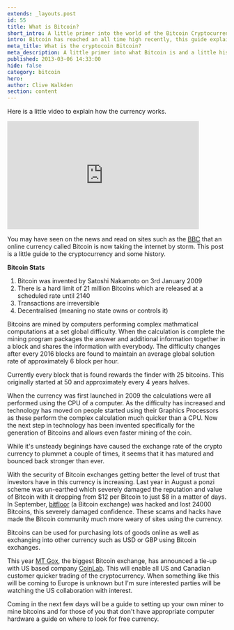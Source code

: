 ```yaml
---
extends: _layouts.post
id: 55
title: What is Bitcoin?
short_intro: A little primer into the world of the Bitcoin Cryptocurrency
intro: Bitcoin has reached an all time high recently, this guide explains what you need to do to start using the cryptocurrency
meta_title: What is the cryptocoin Bitcoin?
meta_description: A little primer into what Bitcoin is and a little history
published: 2013-03-06 14:33:00
hide: false
category: bitcoin
hero:
author: Clive Walkden
section: content
---
```


Here is a little video to explain how the currency works.

<iframe allowfullscreen="" frameborder="0" height="248" src="http://www.youtube.com/embed/Um63OQz3bjo?rel=0" width="440"></iframe>

You may have seen on the news and read on sites such as the <a href="http://www.bbc.co.uk/news/technology-21601608" rel="nofollow" target="_blank">BBC</a> that an online currency called Bitcoin is now taking the internet by storm. This post is a little guide to the cryptocurrency and some history.

<strong>Bitcoin Stats</strong>

1. Bitcoin was invented by Satoshi Nakamoto on 3rd January 2009
2. There is a hard limit of 21 million Bitcoins which are released at a scheduled rate until 2140
3. Transactions are irreversible
4. Decentralised (meaning no state owns or controls it)

Bitcoins are mined by computers performing complex mathmatical computations at a set global difficulty. When the calculation is complete the mining program packages the answer and additional information together in a block and shares the information with everybody. The difficulty changes after every 2016 blocks are found to maintain an average global solution rate of approximately 6 block per hour.

Currently every block that is found rewards the finder with 25 bitcoins. This originally started at 50 and approximately every 4 years halves.

When the currency was first launched in 2009 the calculations were all performed using the CPU of a computer. As the difficulty has increased and technology has moved on people started using their Graphics Processors as these perform the complex calculation much quicker than a CPU. Now the next step in technology has been invented specifically for the generation of Bitcoins and allows even faster mining of the coin.

While it's unsteady beginings have caused the exchange rate of the crypto currency to plummet a couple of times, it seems that it has matured and bounced back stronger than ever.

With the security of Bitcoin exchanges getting better the level of trust that investors have in this currency is increasing. Last year in August a ponzi scheme was un-earthed which severely damaged the reputation and value of Bitcoin with it dropping from $12 per Bitcoin to just $8 in a matter of days. In September, <a href="https://bitfloor.com/" rel="nofollow" target="_blank">bitfloor</a> (a Bitcoin exchange) was hacked and lost 24000 Bitcoins, this severely damaged confidence. These scams and hacks have made the Bitcoin community much more weary of sites using the currency.

Bitcoins can be used for purchasing lots of goods online as well as exchanging into other currency such as USD or GBP using Bitcoin exchanges.

This year <a href="https://mtgox.com" rel="nofollow" target="_blank">MT Gox</a>, the biggest Bitcoin exchange, has announced a tie-up with US based company <a href="http://coinlab.com" rel="nofollow" target="_blank">CoinLab</a>. This will enable all US and Canadian customer quicker trading of the cryptocurrency. When something like this will be coming to Europe is unknown but I'm sure interested parties will be watching the US collaboration with interest.

Coming in the next few days will be a guide to setting up your own miner to mine bitcoins and for those of you that don't have appropriate computer hardware a guide on where to look for free currency.
